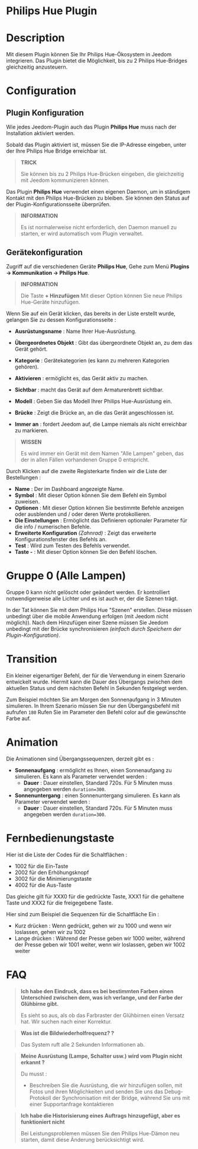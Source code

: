 # Philips Hue Plugin

# Description

Mit diesem Plugin können Sie Ihr Philips Hue-Ökosystem in Jeedom integrieren. Das Plugin bietet die Möglichkeit, bis zu 2 Philips Hue-Bridges gleichzeitig anzusteuern.

# Configuration

## Plugin Konfiguration

Wie jedes Jeedom-Plugin auch das Plugin **Philips Hue** muss nach der Installation aktiviert werden.

Sobald das Plugin aktiviert ist, müssen Sie die IP-Adresse eingeben, unter der Ihre Philips Hue Bridge erreichbar ist.

>**TRICK**
>
>Sie können bis zu 2 Philips Hue-Brücken eingeben, die gleichzeitig mit Jeedom kommunizieren können.

Das Plugin **Philips Hue** verwendet einen eigenen Daemon, um in ständigem Kontakt mit den Philips Hue-Brücken zu bleiben. Sie können den Status auf der Plugin-Konfigurationsseite überprüfen.

>**INFORMATION**
>    
>Es ist normalerweise nicht erforderlich, den Daemon manuell zu starten, er wird automatisch vom Plugin verwaltet.

## Gerätekonfiguration

Zugriff auf die verschiedenen Geräte **Philips Hue**, Gehe zum Menü **Plugins → Kommunikation → Philips Hue**.

>**INFORMATION**
>    
>Die Taste **+ Hinzufügen** Mit dieser Option können Sie neue Philips Hue-Geräte hinzufügen.

Wenn Sie auf ein Gerät klicken, das bereits in der Liste erstellt wurde, gelangen Sie zu dessen Konfigurationsseite :

- **Ausrüstungsname** : Name Ihrer Hue-Ausrüstung.
- **Übergeordnetes Objekt** : Gibt das übergeordnete Objekt an, zu dem das Gerät gehört.
- **Kategorie** : Gerätekategorien (es kann zu mehreren Kategorien gehören).
- **Aktivieren** : ermöglicht es, das Gerät aktiv zu machen.
- **Sichtbar** : macht das Gerät auf dem Armaturenbrett sichtbar.

- **Modell** : Geben Sie das Modell Ihrer Philips Hue-Ausrüstung ein.
- **Brücke** : Zeigt die Brücke an, an die das Gerät angeschlossen ist.
- **Immer an** : fordert Jeedom auf, die Lampe niemals als nicht erreichbar zu markieren.

>**WISSEN**
>
>Es wird immer ein Gerät mit dem Namen "Alle Lampen" geben, das der in allen Fällen vorhandenen Gruppe 0 entspricht.

Durch Klicken auf die zweite Registerkarte finden wir die Liste der Bestellungen :

- **Name** : Der im Dashboard angezeigte Name.
- **Symbol** : Mit dieser Option können Sie dem Befehl ein Symbol zuweisen.
- **Optionen** : Mit dieser Option können Sie bestimmte Befehle anzeigen oder ausblenden und / oder deren Werte protokollieren.
- **Die Einstellungen** : Ermöglicht das Definieren optionaler Parameter für die info / numerischen Befehle.
- **Erweiterte Konfiguration** *(Zahnrad)* : Zeigt das erweiterte Konfigurationsfenster des Befehls an.
- **Test** : Wird zum Testen des Befehls verwendet.
- **Taste -** : Mit dieser Option können Sie den Befehl löschen.


# Gruppe 0 (Alle Lampen)

Gruppe 0 kann nicht gelöscht oder geändert werden. Er kontrolliert notwendigerweise alle Lichter und es ist auch er, der die Szenen trägt.

In der Tat können Sie mit dem Philips Hue "Szenen" erstellen. Diese müssen unbedingt über die mobile Anwendung erfolgen (mit Jeedom nicht möglich)). Nach dem Hinzufügen einer Szene müssen Sie Jeedom unbedingt mit der Brücke synchronisieren *(einfach durch Speichern der Plugin-Konfiguration)*.

# Transition

Ein kleiner eigenartiger Befehl, der für die Verwendung in einem Szenario entwickelt wurde. Hiermit kann die Dauer des Übergangs zwischen dem aktuellen Status und dem nächsten Befehl in Sekunden festgelegt werden.

Zum Beispiel möchten Sie am Morgen den Sonnenaufgang in 3 Minuten simulieren. In Ihrem Szenario müssen Sie nur den Übergangsbefehl mit aufrufen ``180`` Rufen Sie im Parameter den Befehl color auf die gewünschte Farbe auf.

# Animation

Die Animationen sind Übergangssequenzen, derzeit gibt es :

- **Sonnenaufgang** : ermöglicht es Ihnen, einen Sonnenaufgang zu simulieren. Es kann als Parameter verwendet werden :
    - **Dauer** : Dauer einstellen, Standard 720s. Für 5 Minuten muss angegeben werden ``duration=300``.
- **Sonnenuntergang** : einen Sonnenuntergang simulieren. Es kann als Parameter verwendet werden :
    - **Dauer** : Dauer einstellen, Standard 720s. Für 5 Minuten muss angegeben werden ``duration=300``.

# Fernbedienungstaste

Hier ist die Liste der Codes für die Schaltflächen :

- 1002 für die Ein-Taste
- 2002 für den Erhöhungsknopf
- 3002 für die Minimierungstaste
- 4002 für die Aus-Taste

Das gleiche gilt für XXX0 für die gedrückte Taste, XXX1 für die gehaltene Taste und XXX2 für die freigegebene Taste.

Hier sind zum Beispiel die Sequenzen für die Schaltfläche Ein :

- Kurz drücken : Wenn gedrückt, gehen wir zu 1000 und wenn wir loslassen, gehen wir zu 1002
- Lange drücken : Während der Presse geben wir 1000 weiter, während der Presse geben wir 1001 weiter, wenn wir loslassen, geben wir 1002 weiter

# FAQ

> **Ich habe den Eindruck, dass es bei bestimmten Farben einen Unterschied zwischen dem, was ich verlange, und der Farbe der Glühbirne gibt.**
>
> Es sieht so aus, als ob das Farbraster der Glühbirnen einen Versatz hat. Wir suchen nach einer Korrektur.

> **Was ist die Bildwiederholfrequenz? ?**
>
> Das System ruft alle 2 Sekunden Informationen ab.

> **Meine Ausrüstung (Lampe, Schalter usw.) wird vom Plugin nicht erkannt ?**
>
> Du musst :
> - Beschreiben Sie die Ausrüstung, die wir hinzufügen sollen, mit Fotos und ihren Möglichkeiten und senden Sie uns das Debug-Protokoll der Synchronisation mit der Bridge, während Sie uns mit einer Supportanfrage kontaktieren

>**Ich habe die Historisierung eines Auftrags hinzugefügt, aber es funktioniert nicht**
>
>Bei Leistungsproblemen müssen Sie den Philips Hue-Dämon neu starten, damit diese Änderung berücksichtigt wird.
